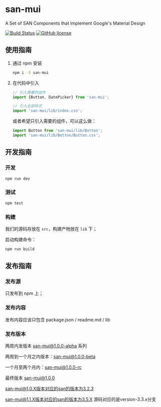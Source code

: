 # san-mui

A Set of SAN Components that Implement Google's Material Design

[![Build Status](https://travis-ci.org/ecomfe/san-mui.svg?style=flat)](https://travis-ci.org/ecomfe/san-mui)
[![GitHub license](https://img.shields.io/badge/license-MIT-blue.svg)](https://raw.githubusercontent.com/ecomfe/san-mui/master/LICENSE)

## 使用指南

1. 通过 npm 安装

    ```sh
    npm i -S san-mui
    ```

2. 在代码中引入

    ```js
    // 引入需要的组件
    import {Button, DatePicker} from 'san-mui';

    // 引入全部样式
    import 'san-mui/lib/index.css';
    ```

    或者希望只引入需要的组件，可以这么做：

    ```js
    import Button from 'san-mui/lib/Button';
    import 'san-mui/lib/Button/Button.css';
    ```

## 开发指南

### 开发

```sh
npm run dev
```

### 测试

```sh
npm test
```


### 构建

我们的源码存放在 `src`，构建产物放在 `lib` 下；

启动构建命令：

```sh
npm run build
```

## 发布指南

### 发布源

只发布到 npm 上；

### 发布内容

发布内容应该只包含 package.json / readme.md / lib

### 发布版本

两周内发版本 san-mui@1.0.0-alpha 系列

两周到一个月之内版本：san-mui@1.0.0-beta

一个月至两个月内：san-mui@1.0.0-rc

最终版本 san-mui@1.0.0

san-mui@1.0.X版本对应的san的版本为3.2.3

san-mui@1.1.X版本对应的san的版本为3.5.X 源码对应的是version-3.3.x分支
